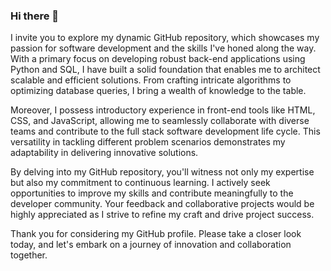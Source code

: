 ### Hi there 👋
I invite you to explore my dynamic GitHub repository, which showcases my passion for software development and the skills I've honed along the way. With a primary focus on developing robust back-end applications using Python and SQL, I have built a solid foundation that enables me to architect scalable and efficient solutions. From crafting intricate algorithms to optimizing database queries, I bring a wealth of knowledge to the table.

Moreover, I possess introductory experience in front-end tools like HTML, CSS, and JavaScript, allowing me to seamlessly collaborate with diverse teams and contribute to the full stack software development life cycle. This versatility in tackling different problem scenarios demonstrates my adaptability in delivering innovative solutions.

By delving into my GitHub repository, you'll witness not only my expertise but also my commitment to continuous learning. I actively seek opportunities to improve my skills and contribute meaningfully to the developer community. Your feedback and collaborative projects would be highly appreciated as I strive to refine my craft and drive project success.

Thank you for considering my GitHub profile. Please take a closer look today, and let's embark on a journey of innovation and collaboration together.


<!--
**pbkvarma/pbkvarma** is a ✨ _special_ ✨ repository because its `README.md` (this file) appears on your GitHub profile.

Here are some ideas to get you started:

- 🔭 I’m currently working on developing applications using python 
- 🌱 I’m currently learning ...
- 👯 I’m looking to collaborate on ...
- 🤔 I’m looking for help with ...
- 💬 Ask me about ...
- 📫 How to reach me: ...
- 😄 Pronouns: ...
- ⚡ Fun fact: ...
-->
